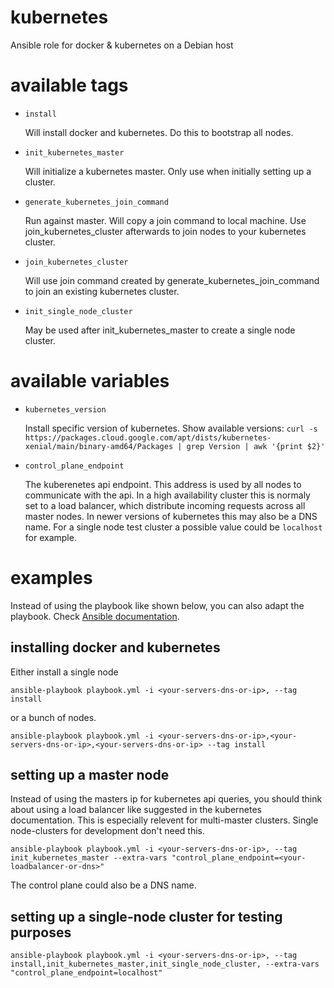# kubernetes
Ansible role for docker &amp; kubernetes on a Debian host

# available tags

* `install`

  Will install docker and kubernetes. Do this to bootstrap all nodes.

* `init_kubernetes_master`

  Will initialize a kubernetes master. Only use when initially setting up a cluster.

* `generate_kubernetes_join_command`

  Run against master. Will copy a join command to local machine. Use join_kubernetes_cluster afterwards to join nodes to your kubernetes cluster.

* `join_kubernetes_cluster`

  Will use join command created by generate_kubernetes_join_command to join an existing kubernetes cluster.

* `init_single_node_cluster`

  May be used after init_kubernetes_master to create a single node cluster. 
  
# available variables

* `kubernetes_version`

  Install specific version of kubernetes. Show available versions: `curl -s https://packages.cloud.google.com/apt/dists/kubernetes-xenial/main/binary-amd64/Packages | grep Version | awk '{print $2}'`
  
* `control_plane_endpoint`
  
  The kuberenetes api endpoint. This address is used by all nodes to communicate with the api. In a high availability cluster this is normaly set to a load balancer, which distribute incoming requests across all master nodes. In newer versions of kubernetes this may also be a DNS name. For a single node test cluster a possible value could be `localhost` for example.

# examples

Instead of using the playbook like shown below, you can also adapt the playbook. Check [Ansible documentation](https://docs.ansible.com/ansible/latest/user_guide/playbooks.html).

## installing docker and kubernetes

Either install a single node

    ansible-playbook playbook.yml -i <your-servers-dns-or-ip>, --tag install

or a bunch of nodes.

    ansible-playbook playbook.yml -i <your-servers-dns-or-ip>,<your-servers-dns-or-ip>,<your-servers-dns-or-ip> --tag install
    
## setting up a master node

Instead of using the masters ip for kubernetes api queries, you should think about using a load balancer like suggested in the kubernetes documentation. This is especially relevent for multi-master clusters. Single node-clusters for development don't need this.

    ansible-playbook playbook.yml -i <your-servers-dns-or-ip>, --tag init_kubernetes_master --extra-vars "control_plane_endpoint=<your-loadbalancer-or-dns>"

The control plane could also be a DNS name.

## setting up a single-node cluster for testing purposes

    ansible-playbook playbook.yml -i <your-servers-dns-or-ip>, --tag install,init_kubernetes_master,init_single_node_cluster, --extra-vars "control_plane_endpoint=localhost"
